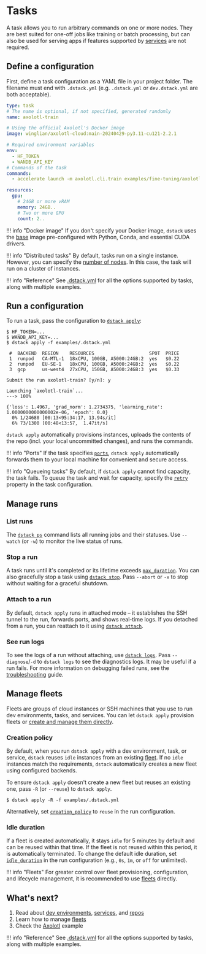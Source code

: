 # Tasks

A task allows you to run arbitrary commands on one or more nodes.
They are best suited for one-off jobs like training or batch processing,
but can also be used for serving apps if features supported by [services](`services.md`) are not required.

## Define a configuration

First, define a task configuration as a YAML file in your project folder.
The filename must end with `.dstack.yml` (e.g. `.dstack.yml` or `dev.dstack.yml` are both acceptable).

[//]: # (TODO: Make tabs - single machine & distributed tasks & web app)

<div editor-title="examples/fine-tuning/axolotl/train.dstack.yml"> 

```yaml
type: task
# The name is optional, if not specified, generated randomly
name: axolotl-train

# Using the official Axolotl's Docker image
image: winglian/axolotl-cloud:main-20240429-py3.11-cu121-2.2.1

# Required environment variables
env:
  - HF_TOKEN
  - WANDB_API_KEY
# Commands of the task
commands:
  - accelerate launch -m axolotl.cli.train examples/fine-tuning/axolotl/config.yaml

resources:
  gpu:
    # 24GB or more vRAM
    memory: 24GB..
    # Two or more GPU
    count: 2..
```

</div>

!!! info "Docker image"
    If you don't specify your Docker image, `dstack` uses the [base](https://hub.docker.com/r/dstackai/base/tags) image
    pre-configured with Python, Conda, and essential CUDA drivers.

!!! info "Distributed tasks"
    By default, tasks run on a single instance. However, you can specify
    the [number of nodes](reference/dstack.yml/task.md#distributed-tasks).
    In this case, the task will run on a cluster of instances.

!!! info "Reference"
    See [.dstack.yml](reference/dstack.yml/task.md) for all the options supported by
    tasks, along with multiple examples.

## Run a configuration

To run a task, pass the configuration to [`dstack apply`](reference/cli/dstack/apply.md):

<div class="termy">

```shell
$ HF_TOKEN=...
$ WANDB_API_KEY=...
$ dstack apply -f examples/.dstack.yml

 #  BACKEND  REGION    RESOURCES                    SPOT  PRICE
 1  runpod   CA-MTL-1  18xCPU, 100GB, A5000:24GB:2  yes   $0.22
 2  runpod   EU-SE-1   18xCPU, 100GB, A5000:24GB:2  yes   $0.22
 3  gcp      us-west4  27xCPU, 150GB, A5000:24GB:3  yes   $0.33

Submit the run axolotl-train? [y/n]: y

Launching `axolotl-train`...
---> 100%

{'loss': 1.4967, 'grad_norm': 1.2734375, 'learning_rate': 1.0000000000000002e-06, 'epoch': 0.0}
  0% 1/24680 [00:13<95:34:17, 13.94s/it]
  6% 73/1300 [00:48<13:57,  1.47it/s]
```

</div>

`dstack apply` automatically provisions instances, uploads the contents of the repo (incl. your local uncommitted changes),
and runs the commands.

!!! info "Ports"
    If the task specifies [`ports`](reference/dstack.yml/task.md#_ports), `dstack apply` automatically forwards them to your
    local machine for convenient and secure access.

!!! info "Queueing tasks"
    By default, if `dstack apply` cannot find capacity, the task fails. 
    To queue the task and wait for capacity, specify the [`retry`](reference/dstack.yml/task.md#queueing-tasks) 
    property in the task configuration.

## Manage runs

### List runs

The [`dstack ps`](reference/cli/dstack/ps.md)  command lists all running jobs and their statuses. 
Use `--watch` (or `-w`) to monitor the live status of runs.

### Stop a run

A task runs until it's completed or its lifetime exceeds [`max_duration`](reference/dstack.yml/dev-environment.md#max_duration).
You can also gracefully stop a task using [`dstack stop`](reference/cli/dstack/stop.md).
Pass `--abort` or `-x` to stop without waiting for a graceful shutdown.

### Attach to a run

By default, `dstack apply` runs in attached mode – it establishes the SSH tunnel to the run, forwards ports, and shows real-time logs.
If you detached from a run, you can reattach to it using [`dstack attach`](reference/cli/dstack/attach.md).

### See run logs

To see the logs of a run without attaching, use [`dstack logs`](reference/cli/dstack/logs.md).
Pass `--diagnose`/`-d` to `dstack logs` to see the diagnostics logs. It may be useful if a run fails.
For more information on debugging failed runs, see the [troubleshooting](guides/troubleshooting.md) guide.

## Manage fleets

Fleets are groups of cloud instances or SSH machines that you use to run dev environments, tasks, and services.
You can let `dstack apply` provision fleets or [create and manage them directly](concepts/fleets.md).

### Creation policy

By default, when you run `dstack apply` with a dev environment, task, or service,
`dstack` reuses `idle` instances from an existing [fleet](concepts/fleets.md).
If no `idle` instances match the requirements, `dstack` automatically creates a new fleet 
using configured backends.

To ensure `dstack apply` doesn't create a new fleet but reuses an existing one,
pass `-R` (or `--reuse`) to `dstack apply`.

<div class="termy">

```shell
$ dstack apply -R -f examples/.dstack.yml
```

</div>

Alternatively, set [`creation_policy`](reference/dstack.yml/dev-environment.md#creation_policy) to `reuse` in the run configuration.

### Idle duration

If a fleet is created automatically, it stays `idle` for 5 minutes by default and can be reused within that time.
If the fleet is not reused within this period, it is automatically terminated.
To change the default idle duration, set
[`idle_duration`](reference/dstack.yml/fleet.md#idle_duration) in the run configuration (e.g., `0s`, `1m`, or `off` for
unlimited).

!!! info "Fleets"
    For greater control over fleet provisioning, configuration, and lifecycle management, it is recommended to use
    [fleets](concepts/fleets.md) directly.

## What's next?

1. Read about [dev environments](dev-environments.md), [services](services.md), and [repos](concepts/repos.md)
2. Learn how to manage [fleets](concepts/fleets.md)
3. Check the [Axolotl](/examples/fine-tuning/axolotl) example

!!! info "Reference"
    See [.dstack.yml](reference/dstack.yml/task.md) for all the options supported by
    tasks, along with multiple examples.
